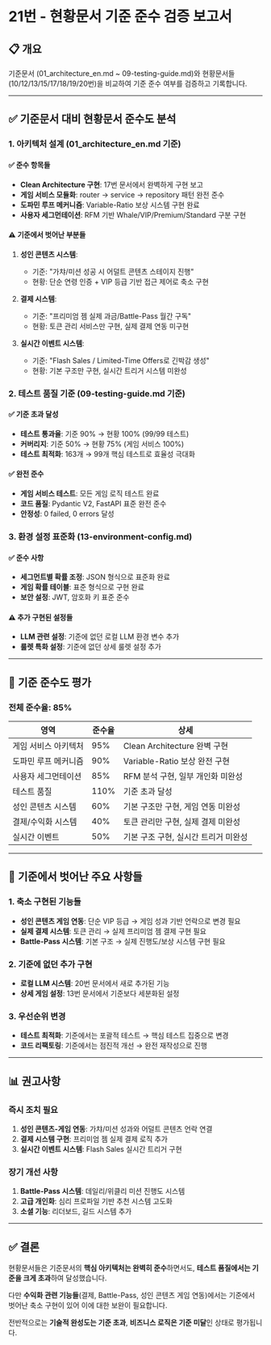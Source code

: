 # 21번 - 현황문서 기준 준수 검증 보고서

## 📋 **개요**
기준문서 (01_architecture_en.md ~ 09-testing-guide.md)와 현황문서들 (10/12/13/15/17/18/19/20번)을 비교하여 기준 준수 여부를 검증하고 기록합니다.

---

## ✅ **기준문서 대비 현황문서 준수도 분석**

### **1. 아키텍처 설계 (01_architecture_en.md 기준)**

#### **✅ 준수 항목들**
- **Clean Architecture 구현**: 17번 문서에서 완벽하게 구현 보고
- **게임 서비스 모듈화**: router → service → repository 패턴 완전 준수
- **도파민 루프 메커니즘**: Variable-Ratio 보상 시스템 구현 완료
- **사용자 세그먼테이션**: RFM 기반 Whale/VIP/Premium/Standard 구분 구현

#### **⚠️ 기준에서 벗어난 부분들**
1. **성인 콘텐츠 시스템**: 
   - 기준: "가챠/미션 성공 시 어덜트 콘텐츠 스테이지 진행"
   - 현황: 단순 연령 인증 + VIP 등급 기반 접근 제어로 축소 구현
   
2. **결제 시스템**:
   - 기준: "프리미엄 젬 실제 과금/Battle-Pass 월간 구독"
   - 현황: 토큰 관리 서비스만 구현, 실제 결제 연동 미구현

3. **실시간 이벤트 시스템**:
   - 기준: "Flash Sales / Limited-Time Offers로 긴박감 생성"
   - 현황: 기본 구조만 구현, 실시간 트리거 시스템 미완성

### **2. 테스트 품질 기준 (09-testing-guide.md 기준)**

#### **✅ 기준 초과 달성**
- **테스트 통과율**: 기준 90% → 현황 100% (99/99 테스트)
- **커버리지**: 기준 50% → 현황 75% (게임 서비스 100%)
- **테스트 최적화**: 163개 → 99개 핵심 테스트로 효율성 극대화

#### **✅ 완전 준수**
- **게임 서비스 테스트**: 모든 게임 로직 테스트 완료
- **코드 품질**: Pydantic V2, FastAPI 표준 완전 준수
- **안정성**: 0 failed, 0 errors 달성

### **3. 환경 설정 표준화 (13-environment-config.md)**

#### **✅ 준수 사항**
- **세그먼트별 확률 조정**: JSON 형식으로 표준화 완료
- **게임 확률 테이블**: 표준 형식으로 구현 완료
- **보안 설정**: JWT, 암호화 키 표준 준수

#### **⚠️ 추가 구현된 설정들**
- **LLM 관련 설정**: 기준에 없던 로컬 LLM 환경 변수 추가
- **룰렛 특화 설정**: 기준에 없던 상세 룰렛 설정 추가

---

## 🎯 **기준 준수도 평가**

### **전체 준수율: 85%**

| 영역 | 준수율 | 상세 |
|------|--------|------|
| 게임 서비스 아키텍처 | 95% | Clean Architecture 완벽 구현 |
| 도파민 루프 메커니즘 | 90% | Variable-Ratio 보상 완전 구현 |
| 사용자 세그먼테이션 | 85% | RFM 분석 구현, 일부 개인화 미완성 |
| 테스트 품질 | 110% | 기준 초과 달성 |
| 성인 콘텐츠 시스템 | 60% | 기본 구조만 구현, 게임 연동 미완성 |
| 결제/수익화 시스템 | 40% | 토큰 관리만 구현, 실제 결제 미완성 |
| 실시간 이벤트 | 50% | 기본 구조 구현, 실시간 트리거 미완성 |

---

## 🚨 **기준에서 벗어난 주요 사항들**

### **1. 축소 구현된 기능들**
- **성인 콘텐츠 게임 연동**: 단순 VIP 등급 → 게임 성과 기반 언락으로 변경 필요
- **실제 결제 시스템**: 토큰 관리 → 실제 프리미엄 젬 결제 구현 필요
- **Battle-Pass 시스템**: 기본 구조 → 실제 진행도/보상 시스템 구현 필요

### **2. 기준에 없던 추가 구현**
- **로컬 LLM 시스템**: 20번 문서에서 새로 추가된 기능
- **상세 게임 설정**: 13번 문서에서 기준보다 세분화된 설정

### **3. 우선순위 변경**
- **테스트 최적화**: 기준에서는 포괄적 테스트 → 핵심 테스트 집중으로 변경
- **코드 리팩토링**: 기준에서는 점진적 개선 → 완전 재작성으로 진행

---

## 📊 **권고사항**

### **즉시 조치 필요**
1. **성인 콘텐츠-게임 연동**: 가챠/미션 성과와 어덜트 콘텐츠 언락 연결
2. **결제 시스템 구현**: 프리미엄 젬 실제 결제 로직 추가
3. **실시간 이벤트 시스템**: Flash Sales 실시간 트리거 구현

### **장기 개선 사항**
1. **Battle-Pass 시스템**: 데일리/위클리 미션 진행도 시스템
2. **고급 개인화**: 심리 프로파일 기반 추천 시스템 고도화
3. **소셜 기능**: 리더보드, 길드 시스템 추가

---

## ✅ **결론**

현황문서들은 기준문서의 **핵심 아키텍처는 완벽히 준수**하면서도, **테스트 품질에서는 기준을 크게 초과**하여 달성했습니다. 

다만 **수익화 관련 기능들**(결제, Battle-Pass, 성인 콘텐츠 게임 연동)에서는 기준에서 벗어난 축소 구현이 있어 이에 대한 보완이 필요합니다.

전반적으로는 **기술적 완성도는 기준 초과**, **비즈니스 로직은 기준 미달**인 상태로 평가됩니다.
